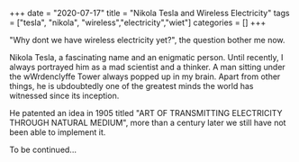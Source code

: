+++ 
date = "2020-07-17"
title = "Nikola Tesla and Wireless Electricity"
tags = ["tesla", "nikola", "wireless","electricity","wiet"]
categories = []
+++

"Why dont we have wireless electricity yet?", the question bother me now.

Nikola Tesla, a fascinating name and an enigmatic person. Until recently, I always portrayed him as a mad scientist and a thinker. A man sitting under the wWrdenclyffe Tower always popped up in my brain. Apart from other things, he is ubdoubtedly one of the greatest minds the world has witnessed since its inception.

He patented an idea in 1905 titled "ART OF TRANSMITTING ELECTRICITY THROUGH NATURAL MEDIUM", more than a century later we still have not been able to implement it.

To be continued...
